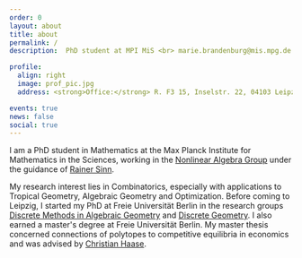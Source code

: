 ```yaml
---
order: 0
layout: about
title: about
permalink: /
description:  PhD student at MPI MiS <br> marie.brandenburg@mis.mpg.de | <a href="assets/pdf/CV.pdf">CV</a>

profile:
  align: right
  image: prof_pic.jpg
  address: <strong>Office:</strong> R. F3 15, Inselstr. 22, 04103 Leipzig

events: true
news: false
social: true
---
```


I am a PhD student in Mathematics at the Max Planck Institute for Mathematics in the Sciences, working in the [Nonlinear Algebra Group](https://www.mis.mpg.de/nlalg/research.html) under the guidance of [Rainer Sinn](http://www.math.uni-leipzig.de/~sinn/index_en.html). 

[comment]: <> (My research interest lies in Tropical Geometry, especially its combinatorial aspects and the applications to Optimization.)
My research interest lies in Combinatorics, especially with applications to Tropical Geometry, Algebraic Geometry and Optimization.
 Before coming to Leipzig, I started my PhD at Freie Universität Berlin in the research groups [Discrete Methods in Algebraic Geometry](http://www.mi.fu-berlin.de/math/groups/ag-diskret-algebra-geom/index.html) and [Discrete Geometry](https://www.mi.fu-berlin.de/en/math/groups/discgeom/index.html).
I also earned a master's degree at Freie Universität Berlin. My master thesis concerned connections of polytopes to competitive equilibria in economics and was advised by [Christian Haase](https://www.mi.fu-berlin.de/en/math/groups/ag-diskret-algebra-geom/members/Professoren/christian_haase.html). 